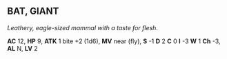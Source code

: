 ## BAT, GIANT

_Leathery, eagle-sized mammal with a taste for flesh._

**AC** 12, **HP** 9, **ATK** 1 bite +2 (1d6), **MV** near (fly), **S** -1 **D** 2 **C** 0 **I** -3 **W** 1 **Ch** -3, **AL** N, **LV** 2

